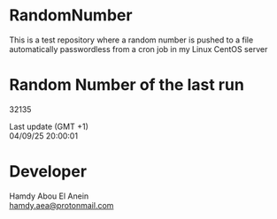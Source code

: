 # RandomNumber    
This is a test repository where a random number is pushed to a file automatically passwordless from a cron job in my Linux CentOS server    
# Random Number of the last run   
32135
      
Last update (GMT +1)    
04/09/25 20:00:01
# Developer    
Hamdy Abou El Anein   
hamdy.aea@protonmail.com
